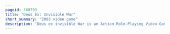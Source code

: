 ```yaml
---
pageid: 360793
title: "Deus Ex: Invisible War"
short_summary: "2003 video game"
description: "Deus ex invisible War is an Action Role-Playing Video Game developed by Ion Storm in 2003 and published by eidos Interactive for microsoft Windows and Xbox. It is the second Game in the Deus Ex Series. The gameplay—combining first-person Shooter, Stealth, and role-playing Elements—Features Exploration and Combat in Environments connected to multiple city-based Hubs, in Addition to Quests that can be completed in a Variety of Ways and flexible Character Customization. Conversations between Characters feature a Variety of Responses, with Options in Conversations at crucial Story Points affecting how some Events play out."
---
```

